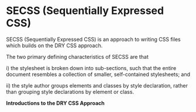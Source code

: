 # SECSS (Sequentially Expressed CSS)
SECSS (Sequentially Expressed CSS) is an approach to writing CSS files which builds on the DRY CSS approach.

The two primary defining characteristics of SECSS are that

i) the stylesheet is broken down into sub-sections, such that the entire document resembles a collection of smaller, self-contained stylesheets; and

ii) the style author groups elements and classes by style declaration, rather than grouping style declarations by element or class.

**Introductions to the DRY CSS Approach**
